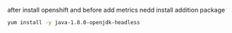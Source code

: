 





after install openshift and before add metrics nedd install addition package 


```bash
yum install -y java-1.8.0-openjdk-headless
```
